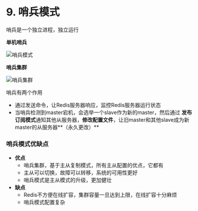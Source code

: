 # 9. 哨兵模式

哨兵是一个独立进程，独立运行

**单机哨兵**

![哨兵模式](D:\桌面\Notes\Notes\数据库\Redis\p\哨兵模式.png)

**哨兵集群**

![哨兵集群](D:\桌面\Notes\Notes\数据库\Redis\p\哨兵集群.png)

哨兵有两个作用

* 通过发送命令，让Redis服务器响应，监控Redis服务器运行状态
* 当哨兵检测到master宕机，会选举一个slave作为新的master，然后通过 **发布订阅模式**通知其他从服务器，**修改配置文件**，让旧master和其他slave成为新master的从服务器**（永久更改）**



### 哨兵模式优缺点

* **优点**
  * 哨兵集群，基于主从复制模式，所有主从配置的优点，它都有
  * 主从可以切换，故障可以转移，系统的可用性更好
  * 哨兵模式是主从模式的升级，更加健壮
* **缺点**
  * Redis不方便在线扩容，集群容量一旦达到上限，在线扩容十分麻烦
  * 哨兵模式配置复杂